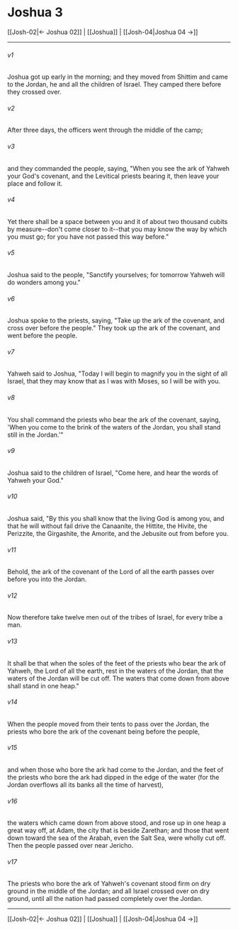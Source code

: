 # Joshua 3

[[Josh-02|← Joshua 02]] | [[Joshua]] | [[Josh-04|Joshua 04 →]]
***



###### v1 
Joshua got up early in the morning; and they moved from Shittim and came to the Jordan, he and all the children of Israel. They camped there before they crossed over. 

###### v2 
After three days, the officers went through the middle of the camp; 

###### v3 
and they commanded the people, saying, "When you see the ark of Yahweh your God's covenant, and the Levitical priests bearing it, then leave your place and follow it. 

###### v4 
Yet there shall be a space between you and it of about two thousand cubits by measure--don't come closer to it--that you may know the way by which you must go; for you have not passed this way before." 

###### v5 
Joshua said to the people, "Sanctify yourselves; for tomorrow Yahweh will do wonders among you." 

###### v6 
Joshua spoke to the priests, saying, "Take up the ark of the covenant, and cross over before the people." They took up the ark of the covenant, and went before the people. 

###### v7 
Yahweh said to Joshua, "Today I will begin to magnify you in the sight of all Israel, that they may know that as I was with Moses, so I will be with you. 

###### v8 
You shall command the priests who bear the ark of the covenant, saying, 'When you come to the brink of the waters of the Jordan, you shall stand still in the Jordan.'" 

###### v9 
Joshua said to the children of Israel, "Come here, and hear the words of Yahweh your God." 

###### v10 
Joshua said, "By this you shall know that the living God is among you, and that he will without fail drive the Canaanite, the Hittite, the Hivite, the Perizzite, the Girgashite, the Amorite, and the Jebusite out from before you. 

###### v11 
Behold, the ark of the covenant of the Lord of all the earth passes over before you into the Jordan. 

###### v12 
Now therefore take twelve men out of the tribes of Israel, for every tribe a man. 

###### v13 
It shall be that when the soles of the feet of the priests who bear the ark of Yahweh, the Lord of all the earth, rest in the waters of the Jordan, that the waters of the Jordan will be cut off. The waters that come down from above shall stand in one heap." 

###### v14 
When the people moved from their tents to pass over the Jordan, the priests who bore the ark of the covenant being before the people, 

###### v15 
and when those who bore the ark had come to the Jordan, and the feet of the priests who bore the ark had dipped in the edge of the water (for the Jordan overflows all its banks all the time of harvest), 

###### v16 
the waters which came down from above stood, and rose up in one heap a great way off, at Adam, the city that is beside Zarethan; and those that went down toward the sea of the Arabah, even the Salt Sea, were wholly cut off. Then the people passed over near Jericho. 

###### v17 
The priests who bore the ark of Yahweh's covenant stood firm on dry ground in the middle of the Jordan; and all Israel crossed over on dry ground, until all the nation had passed completely over the Jordan.

***
[[Josh-02|← Joshua 02]] | [[Joshua]] | [[Josh-04|Joshua 04 →]]
